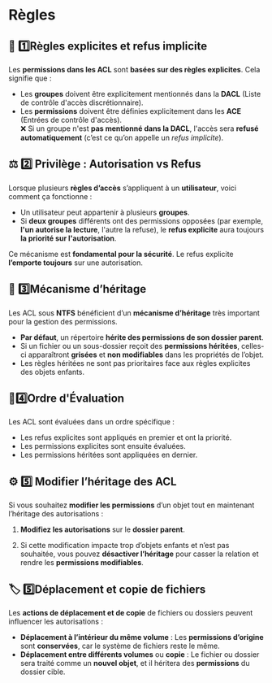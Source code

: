 # Règles

## **📌 1️⃣️Règles explicites et refus implicite**

Les **permissions dans les ACL** sont **basées sur des règles explicites**. Cela signifie que :

- Les **groupes** doivent être explicitement mentionnés dans la **DACL** (Liste de contrôle d'accès discrétionnaire).
- Les **permissions** doivent être définies explicitement dans les **ACE** (Entrées de contrôle d'accès).  
  ❌ Si un groupe n'est **pas mentionné dans la DACL**, l'accès sera **refusé automatiquement** (c’est ce qu’on appelle un *refus implicite*).



## **⚖️ 2️⃣ Privilège : Autorisation vs Refus**

Lorsque plusieurs **règles d’accès** s’appliquent à un **utilisateur**, voici comment ça fonctionne :

- Un utilisateur peut appartenir à plusieurs **groupes**.
- Si **deux groupes** différents ont des permissions opposées (par exemple, **l'un autorise la lecture**, l'autre la refuse), le **refus explicite** aura toujours **la priorité sur l'autorisation**.

Ce mécanisme est **fondamental pour la sécurité**. Le refus explicite **l’emporte toujours** sur une autorisation.



## **🔄 3️⃣️Mécanisme d’héritage**

Les ACL sous **NTFS** bénéficient d’un **mécanisme d’héritage** très important pour la gestion des permissions.

- **Par défaut**, un répertoire **hérite des permissions de son dossier parent**.
- Si un fichier ou un sous-dossier reçoit des **permissions héritées**, celles-ci apparaîtront **grisées** et **non modifiables** dans les propriétés de l’objet.
- Les règles héritées ne sont pas prioritaires face aux règles explicites des objets enfants.



## 📑4️⃣**Ordre d'Évaluation**

Les ACL sont évaluées dans un ordre spécifique :

- Les refus explicites sont appliqués en premier et ont la priorité.
- Les permissions explicites sont ensuite évaluées.
- Les permissions héritées sont appliquées en dernier.



## **⚙️ 5️⃣ Modifier l’héritage des ACL**

Si vous souhaitez **modifier les permissions** d’un objet tout en maintenant l’héritage des autorisations :

1.  **Modifiez les autorisations** sur le **dossier parent**.

2.  Si cette modification impacte trop d’objets enfants et n’est pas souhaitée, vous pouvez **désactiver l’héritage** pour casser la relation et rendre les **permissions modifiables**.



## **🏷 5️⃣️Déplacement et copie de fichiers**

Les **actions de déplacement et de copie** de fichiers ou dossiers peuvent influencer les autorisations :

- **Déplacement à l’intérieur du même volume** : Les **permissions d’origine** sont **conservées**, car le système de fichiers reste le même.
- **Déplacement entre différents volumes** ou **copie** : Le fichier ou dossier sera traité comme un **nouvel objet**, et il héritera des **permissions** du dossier cible.

